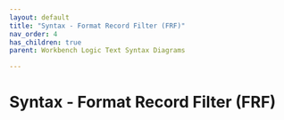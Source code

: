 ```yaml
---
layout: default
title: "Syntax - Format Record Filter (FRF)"
nav_order: 4
has_children: true
parent: Workbench Logic Text Syntax Diagrams

---
```

# Syntax - Format Record Filter (FRF)
  
